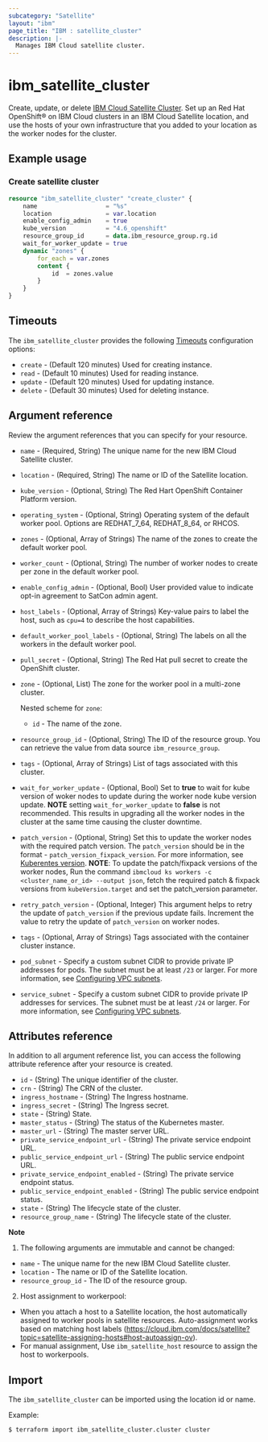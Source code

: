 ```yaml
---
subcategory: "Satellite"
layout: "ibm"
page_title: "IBM : satellite_cluster"
description: |-
  Manages IBM Cloud satellite cluster.
---
```


# ibm_satellite_cluster

Create, update, or delete [IBM Cloud Satellite Cluster](https://cloud.ibm.com/docs/openshift?topic=openshift-satellite-clusters). Set up an Red Hat OpenShift® on IBM Cloud clusters in an IBM Cloud Satellite location, and use the hosts of your own infrastructure that you added to your location as the worker nodes for the cluster.


## Example usage

###  Create satellite cluster

```terraform
resource "ibm_satellite_cluster" "create_cluster" {
	name                   = "%s"  
	location               = var.location
	enable_config_admin    = true
	kube_version           = "4.6_openshift"
	resource_group_id      = data.ibm_resource_group.rg.id
	wait_for_worker_update = true
	dynamic "zones" {
		for_each = var.zones
		content {
			id	= zones.value
		}
	}
}

```

## Timeouts

The `ibm_satellite_cluster` provides the following [Timeouts](https://www.terraform.io/docs/language/resources/syntax.html) configuration options:

- `create` - (Default 120 minutes) Used for creating instance.
- `read`   - (Default 10 minutes) Used for reading instance.
- `update` - (Default 120 minutes) Used for updating instance.
- `delete` - (Default 30 minutes) Used for deleting instance.

## Argument reference

Review the argument references that you can specify for your resource. 

- `name` - (Required, String) The unique name for the new IBM Cloud Satellite cluster.
- `location` - (Required, String) The name or ID of the Satellite location.
- `kube_version` - (Optional, String) The Red Hart OpenShift Container Platform version.
- `operating_system` - (Optional, String) Operating system of the default worker pool. Options are REDHAT_7_64, REDHAT_8_64, or RHCOS.
- `zones` - (Optional, Array of Strings)  The name of the zones to create the default worker pool.
- `worker_count` - (Optional, String) The number of worker nodes to create per zone in the default worker pool.
- `enable_config_admin` - (Optional, Bool) User provided value to indicate opt-in agreement to SatCon admin agent.
- `host_labels` - (Optional, Array of Strings) Key-value pairs to label the host, such as `cpu=4` to describe the host capabilities.
- `default_worker_pool_labels` - (Optional, String) The labels on all the workers in the default worker pool.
- `pull_secret` - (Optional, String) The Red Hat pull secret to create the OpenShift cluster.
- `zone` - (Optional, List) The zone for the worker pool in a multi-zone cluster. 

   Nested scheme for `zone`:
    - `id` - The name of the zone.
- `resource_group_id` - (Optional, String) The ID of the resource group.  You can retrieve the value from data source `ibm_resource_group`.
- `tags` - (Optional, Array of Strings) List of tags associated with this cluster.
-  `wait_for_worker_update` - (Optional, Bool) Set to **true** to wait for kube version of woker nodes to update during the worker node kube version update. **NOTE** setting `wait_for_worker_update` to **false** is not recommended. This results in upgrading all the worker nodes in the cluster at the same time causing the cluster downtime.
- `patch_version` - (Optional, String) Set this to update the worker nodes with the required patch version. 
   The `patch_version` should be in the format - `patch_version_fixpack_version`. For more information, see [Kuberentes version](https://cloud.ibm.com/docs/containers?topic=containers-cs_versions).
    **NOTE**: To update the patch/fixpack versions of the worker nodes, Run the command `ibmcloud ks workers -c <cluster_name_or_id> --output json`, fetch the required patch & fixpack versions from `kubeVersion.target` and set the patch_version parameter.
- `retry_patch_version` - (Optional, Integer) This argument helps to retry the update of `patch_version` if the previous update fails. Increment the value to retry the update of `patch_version` on worker nodes.
- `tags` - (Optional, Array of Strings) Tags associated with the container cluster instance.
- `pod_subnet` - Specify a custom subnet CIDR to provide private IP addresses for pods. The subnet must be at least `/23` or larger. For more information, see [Configuring VPC subnets](https://cloud.ibm.com/docs/containers?topic=containers-vpc-subnets).
- `service_subnet` -  Specify a custom subnet CIDR to provide private IP addresses for services. The subnet must be at least `/24` or larger. For more information, see [Configuring VPC subnets](https://cloud.ibm.com/docs/containers?topic=containers-vpc-subnets#vpc_basics).


## Attributes reference

In addition to all argument reference list, you can access the following attribute reference after your resource is created.

- `id` - (String) The unique identifier of the cluster.
- `crn` - (String) The CRN of the cluster.
- `ingress_hostname` - (String) The Ingress hostname.
- `ingress_secret` - (String) The Ingress secret.
- `state` - (String) State.
- `master_status` - (String) The status of the Kubernetes master.
- `master_url` - (String) The master server URL.
- `private_service_endpoint_url` - (String) The private service endpoint URL.
- `public_service_endpoint_url` - (String) The public service endpoint URL.
- `private_service_endpoint_enabled` - (String) The private service endpoint status.
- `public_service_endpoint_enabled` - (String) The public service endpoint status.
- `state` - (String) The lifecycle state of the cluster.
- `resource_group_name` - (String) The lifecycle state of the cluster.

**Note**

1. The following arguments are immutable and cannot be changed:

- `name` -  The unique name for the new IBM Cloud Satellite cluster.
- `location` -  The name or ID of the Satellite location.
- `resource_group_id` -  The ID of the resource group.

2. Host assignment to workerpool:

-  When you attach a host to a Satellite location, the host automatically assigned to worker pools in satellite resources.
   Auto-assignment works based on matching host labels (https://cloud.ibm.com/docs/satellite?topic=satellite-assigning-hosts#host-autoassign-ov).
-  For manual assignment, Use `ibm_satellite_host` resource to assign the host to workerpools.


## Import

The `ibm_satellite_cluster` can be imported using the location id or name.

Example:

```
$ terraform import ibm_satellite_cluster.cluster cluster

```
